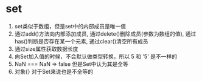 #  set
1. set类似于数组，但是set中的内部成员是唯一值
2. 通过add()方法向内部添加成员, 通过delete()删除成员(参数为数组的值), 通过has()判断是否存在某一个元素, 通过clear()清空所有成员
3. 通过size属性获取数据长度
4. 向Set加入值的时候，不会默认做类型转换，所以 5 和 '5' 是不一样的
5. NaN === NaN => false  但是Set中认为其是全等
6. 对象{} 对于Set来说也是不全等的

